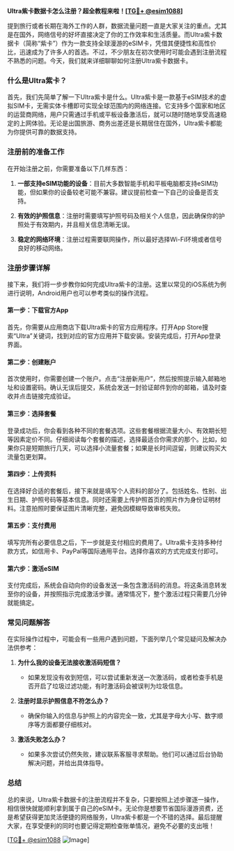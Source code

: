 **Ultra紫卡数据卡怎么注册？超全教程来啦！[[TG💪+ @esim1088](https://t.me/s/esim1088)]**

提到旅行或者长期在海外工作的人群，数据流量问题一直是大家关注的重点。尤其是在国外，网络信号的好坏直接决定了你的工作效率和生活质量。而Ultra紫卡数据卡（简称“紫卡”）作为一款支持全球漫游的eSIM卡，凭借其便捷性和高性价比，迅速成为了许多人的首选。不过，不少朋友在初次使用时可能会遇到注册流程不熟悉的问题。今天，我们就来详细聊聊如何注册Ultra紫卡数据卡。

### 什么是Ultra紫卡？

首先，我们先简单了解一下Ultra紫卡是什么。Ultra紫卡是一款基于eSIM技术的虚拟SIM卡，无需实体卡槽即可实现全球范围内的网络连接。它支持多个国家和地区的运营商网络，用户只需通过手机或平板设备激活后，就可以随时随地享受高速稳定的上网体验。无论是出国旅游、商务出差还是长期居住在国外，Ultra紫卡都能为你提供可靠的数据支持。

### 注册前的准备工作

在开始注册之前，你需要准备以下几样东西：

1. **一部支持eSIM功能的设备**：目前大多数智能手机和平板电脑都支持eSIM功能，但如果你的设备较老可能不兼容。建议提前检查一下自己的设备是否支持。
   
2. **有效的护照信息**：注册时需要填写护照号码及相关个人信息，因此确保你的护照处于有效期内，并且相关信息清晰无误。

3. **稳定的网络环境**：注册过程需要联网操作，所以最好选择Wi-Fi环境或者信号良好的移动网络。

### 注册步骤详解

接下来，我们将一步步教你如何完成Ultra紫卡的注册。这里以常见的iOS系统为例进行说明，Android用户也可以参考类似的操作流程。

#### 第一步：下载官方App
首先，你需要从应用商店下载Ultra紫卡的官方应用程序。打开App Store搜索“Ultra”关键词，找到对应的官方应用并下载安装。安装完成后，打开App登录界面。

#### 第二步：创建账户
首次使用时，你需要创建一个账户。点击“注册新用户”，然后按照提示输入邮箱地址和设置密码。确认无误后提交，系统会发送一封验证邮件到你的邮箱，请及时查收并点击链接完成验证。

#### 第三步：选择套餐
登录成功后，你会看到各种不同的套餐选项。这些套餐根据流量大小、有效期长短等因素定价不同。仔细阅读每个套餐的描述，选择最适合你需求的那个。比如，如果你只是短期旅行几天，可以选择小流量套餐；如果是长时间逗留，则建议购买大流量包更划算。

#### 第四步：上传资料
在选择好合适的套餐后，接下来就是填写个人资料的部分了。包括姓名、性别、出生日期、护照号码等基本信息。同时还需要上传护照首页的照片作为身份证明材料。注意拍照时要保证图片清晰完整，避免因模糊导致审核失败。

#### 第五步：支付费用
填写完所有必要信息之后，下一步就是支付相应的费用了。Ultra紫卡支持多种付款方式，如信用卡、PayPal等国际通用平台。选择你喜欢的方式完成支付即可。

#### 第六步：激活eSIM
支付完成后，系统会自动向你的设备发送一条包含激活码的消息。将这条消息转发至你的设备，并按照指示完成激活步骤。通常情况下，整个激活过程只需要几分钟就能搞定。

### 常见问题解答

在实际操作过程中，可能会有一些用户遇到问题，下面列举几个常见疑问及解决办法供参考：

1. **为什么我的设备无法接收激活码短信？**
   - 如果发现没有收到短信，可以尝试重新发送一次激活码，或者检查手机是否开启了垃圾过滤功能，有时激活码会被误判为垃圾信息。

2. **注册时显示护照信息不符怎么办？**
   - 确保你输入的信息与护照上的内容完全一致，尤其是字母大小写、数字顺序等方面都要仔细核对。

3. **激活失败怎么办？**
   - 如果多次尝试仍然失败，建议联系客服寻求帮助。他们可以通过后台协助解决问题，并给出具体指导。

### 总结

总的来说，Ultra紫卡数据卡的注册流程并不复杂，只要按照上述步骤逐一操作，相信很快就能顺利拿到属于自己的eSIM卡。无论你是想要节省国际漫游资费，还是希望获得更加灵活便捷的网络服务，Ultra紫卡都是一个不错的选择。最后提醒大家，在享受便利的同时也要记得定期检查账单情况，避免不必要的支出哦！

[[TG💪+ @esim1088](https://t.me/s/esim1088) ![Image](https://i.postimg.cc/4NQfJmqS/Snipaste-2025-05-13-00-14-12.png)]